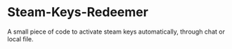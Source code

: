 # Steam-Keys-Redeemer
A small piece of code to activate steam keys automatically, through chat or local file.
